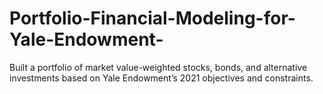 # Portfolio-Financial-Modeling-for-Yale-Endowment-
Built a portfolio of market value-weighted stocks, bonds, and alternative investments based on Yale Endowment’s 2021 objectives and constraints. 

